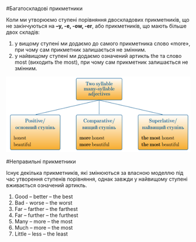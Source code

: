 #Багатоскладовi прикметники

<p>Коли ми утворюємо ступені порівняння двоскладових прикметників, що не закінчуються на <b>–y, -e, -ow, -er</b>, або прикметників, що мають більше двох складів:</p>

<ol>
<li>у вищому ступені ми додаємо до самого прикметника слово «more», при чому сам прикметник залишається не змінним.</li>
<li>у найвищому ступені ми додаємо означений артикль the та слово most (виходить the most), при чому сам прикметник залишається не змінним.</li>
</ol>

![](131_p2.png)

#Неправильні прикметники

<p>Існує декілька прикметників, які змінюються за власною моделлю під час утворення ступенів порівняння, однак завжди у найвищому ступені вживається означений артикль.</p>

<ol>
<li>Good – better – the best</li>
<li>Bad - worse – the worst</li>
<li>Far – farther – the farthest</li>
<li>Far – further – the furthest</li>
<li>Many – more – the most</li>
<li>Much – more – the most</li>
<li>Little – less – the least</li>
</ol>